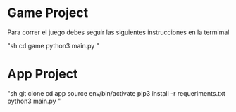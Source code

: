 # Game Project

Para correr el juego debes seguir las siguientes instrucciones en la termimal

"sh
cd game
python3 main.py
"

# App Project

"sh
git clone
cd app
source env/bin/activate
pip3 install -r requeriments.txt
python3 main.py
"
